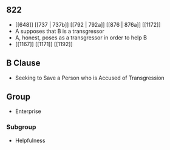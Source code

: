 ## 822
- [[648]] [[737 | 737b]] [[792 | 792a]] [[876 | 876a]] [[1172]] 
- A supposes that B is a transgressor
- A, honest, poses as a transgressor in order to help B
- [[1167]] [[1171]] [[1192]] 

## B Clause
- Seeking to Save a Person who is Accused of Transgression

## Group
- Enterprise

### Subgroup
- Helpfulness

